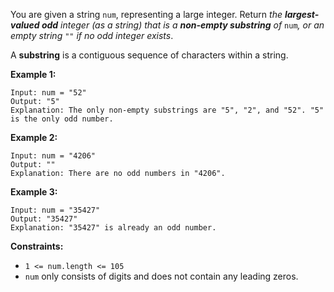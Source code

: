 You are given a string `num`, representing a large integer. Return *the **largest-valued odd** integer (as a string) that is a **non-empty substring** of* `num`*, or an empty string* `""` *if no odd integer exists*.

A **substring** is a contiguous sequence of characters within a string.

**Example 1:**

```
Input: num = "52"
Output: "5"
Explanation: The only non-empty substrings are "5", "2", and "52". "5" is the only odd number.

```

**Example 2:**

```
Input: num = "4206"
Output: ""
Explanation: There are no odd numbers in "4206".

```

**Example 3:**

```
Input: num = "35427"
Output: "35427"
Explanation: "35427" is already an odd number.

```

**Constraints:**

- `1 <= num.length <= 105`
- `num` only consists of digits and does not contain any leading zeros.